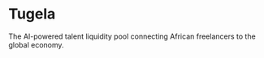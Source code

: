 # Tugela
The AI-powered talent liquidity pool connecting African freelancers to the global economy. 

